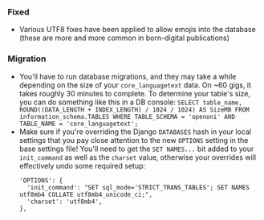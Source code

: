 ### Fixed

- Various UTF8 fixes have been applied to allow emojis into the database (these
  are more and more common in born-digital publications)

### Migration

- You'll have to run database migrations, and they may take a while depending
  on the size of your `core_languagetext` data. On ~60 gigs, it takes roughly
  30 minutes to complete. To determine your table's size, you can do something
  like this in a DB console: `SELECT table_name, ROUND((DATA_LENGTH +
  INDEX_LENGTH) / 1024 / 1024) AS SizeMB FROM information_schema.TABLES WHERE
  TABLE_SCHEMA = 'openoni' AND TABLE_NAME = 'core_languagetext';`
- Make sure if you're overriding the Django `DATABASES` hash in your local
  settings that you pay close attention to the new `OPTIONS` setting in the
  base settings file! You'll need to get the `SET NAMES...` bit added to your
  `init_command` as well as the `charset` value, otherwise your overrides will
  effectively undo some required setup:
  ```
  'OPTIONS': {
    'init_command': "SET sql_mode='STRICT_TRANS_TABLES'; SET NAMES utf8mb4 COLLATE utf8mb4_unicode_ci;",
    'charset': 'utf8mb4',
  },
  ```

